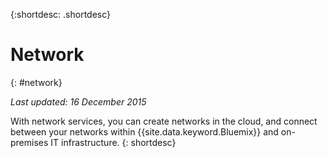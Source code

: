 {:shortdesc: .shortdesc} 

# Network
{: #network}

*Last updated: 16 December 2015*

With network services, you can create networks in the cloud, and connect between your networks within {{site.data.keyword.Bluemix}} and on-premises IT infrastructure.
{: shortdesc}

